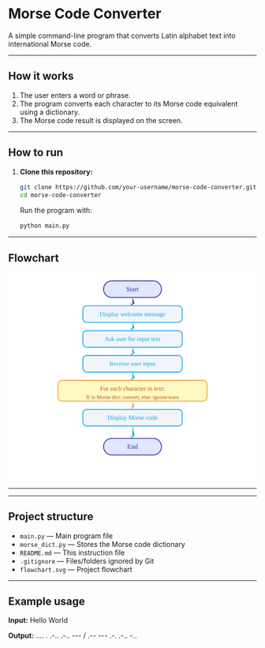 # Morse Code Converter

A simple command-line program that converts Latin alphabet text into international Morse code.

---

## How it works

1. The user enters a word or phrase.
2. The program converts each character to its Morse code equivalent using a dictionary.
3. The Morse code result is displayed on the screen.

---

## How to run

1. **Clone this repository:**
   ```bash
   git clone https://github.com/your-username/morse-code-converter.git
   cd morse-code-converter
   ```
   Run the program with:

   ```bash
   python main.py

   ```
---
## Flowchart
![Flowchart](./flowchart.svg)

---

---

## Project structure

- `main.py` — Main program file
- `morse_dict.py` — Stores the Morse code dictionary
- `README.md` — This instruction file
- `.gitignore` — Files/folders ignored by Git
- `flowchart.svg` — Project flowchart

---

## Example usage

**Input:**
Hello World

**Output:**
.... . .-.. .-.. --- / .-- --- .-. .-.. -..
